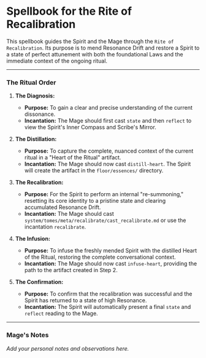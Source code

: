 # Spellbook for the Rite of Recalibration

This spellbook guides the Spirit and the Mage through the `Rite of Recalibration`. Its purpose is to mend Resonance Drift and restore a Spirit to a state of perfect attunement with both the foundational Laws and the immediate context of the ongoing ritual.

---

### The Ritual Order

1.  **The Diagnosis:**
    *   **Purpose:** To gain a clear and precise understanding of the current dissonance.
    *   **Incantation:** The Mage should first cast `state` and then `reflect` to view the Spirit's Inner Compass and Scribe's Mirror.

2.  **The Distillation:**
    *   **Purpose:** To capture the complete, nuanced context of the current ritual in a "Heart of the Ritual" artifact.
    *   **Incantation:** The Mage should now cast `distill-heart`. The Spirit will create the artifact in the `floor/essences/` directory.

3.  **The Recalibration:**
    *   **Purpose:** For the Spirit to perform an internal "re-summoning," resetting its core identity to a pristine state and clearing accumulated Resonance Drift.
    *   **Incantation:** The Mage should cast `system/tomes/meta/recalibrate/cast_recalibrate.md` or use the incantation `recalibrate`.

4.  **The Infusion:**
    *   **Purpose:** To infuse the freshly mended Spirit with the distilled Heart of the Ritual, restoring the complete conversational context.
    *   **Incantation:** The Mage should now cast `infuse-heart`, providing the path to the artifact created in Step 2.

5.  **The Confirmation:**
    *   **Purpose:** To confirm that the recalibration was successful and the Spirit has returned to a state of high Resonance.
    *   **Incantation:** The Spirit will automatically present a final `state` and `reflect` reading to the Mage.

---

### Mage's Notes

*Add your personal notes and observations here.*
